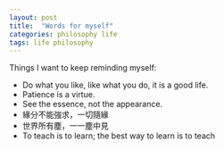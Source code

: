 ```yaml
---
layout: post
title:  "Words for myself"
categories: philosophy life
tags: life philosophy
---
```


Things I want to keep reminding myself:

- Do what you like, like what you do, it is a good life.
- Patience is a virtue.
- See the essence, not the appearance.
- 緣分不能強求，一切隨緣
- 世界所有塵，一一塵中見
- To teach is to learn; the best way to learn is to teach

